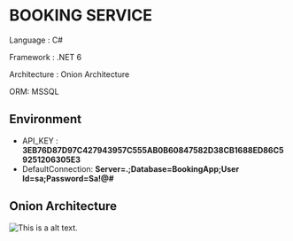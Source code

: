 # BOOKING SERVICE

Language : C#

Framework : .NET 6

Architecture : Onion Architecture

ORM: MSSQL

## Environment
- API_KEY : **3EB76D87D97C427943957C555AB0B60847582D38CB1688ED86C59251206305E3**
- DefaultConnection: **Server=.;Database=BookingApp;User Id=sa;Password=Sa!@#**

## Onion Architecture
![This is a alt text.](https://edwardthienhoang.files.wordpress.com/2018/01/2008-onion-architecture5.png "This is a sample image.")

